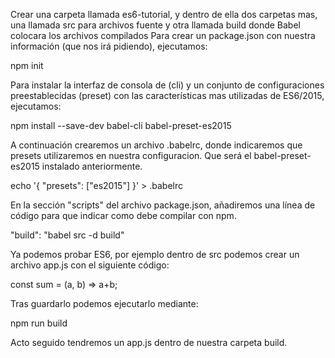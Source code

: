 Crear una carpeta llamada es6-tutorial, y dentro de ella dos carpetas mas, una llamada src para archivos fuente y otra llamada build donde Babel colocara los archivos compilados
Para crear un package.json con nuestra información (que nos irá pidiendo), ejecutamos:

npm init

Para instalar la interfaz de consola de  (cli) y un conjunto de configuraciones preestablecidas (preset) con las características mas utilizadas de ES6/2015, ejecutamos:

npm install --save-dev babel-cli babel-preset-es2015

A continuación crearemos un archivo .babelrc, donde indicaremos que presets utilizaremos en nuestra configuracion. Que será el babel-preset-es2015 instalado anteriormente.

echo '{ "presets": ["es2015"] }' > .babelrc

En la sección "scripts" del archivo package.json, añadiremos una línea de código para que indicar como debe compilar con npm.

 "build": "babel src -d build"

Ya podemos probar ES6, por ejemplo dentro de src podemos crear un archivo app.js con el siguiente código:

const sum = (a, b) => a+b;


Tras guardarlo podemos ejecutarlo mediante:

npm run build



Acto seguido tendremos un app.js dentro de nuestra carpeta build.

